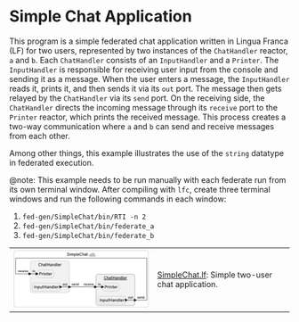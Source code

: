 # Simple Chat Application

This program is a simple federated chat application written in Lingua Franca (LF) for two users,
represented by two instances of the `ChatHandler` reactor, `a` and `b`. Each `ChatHandler`
consists of an `InputHandler` and a `Printer`. The `InputHandler` is responsible for receiving
user input from the console and sending it as a message. When the user enters a message, the
`InputHandler` reads it, prints it, and then sends it via its `out` port. The message then gets
relayed by the `ChatHandler` via its `send` port. On the receiving side, the `ChatHandler`
directs the incoming message through its `receive` port to the `Printer` reactor, which prints
the received message. This process creates a two-way communication where `a` and `b` can send and
receive messages from each other.

Among other things, this example illustrates the use of the `string` datatype in federated execution.

@note: This example needs to be run manually with each federate run from its own terminal window.
After compiling with `lfc`, create three terminal windows and run the following commands in each
window:
1. `fed-gen/SimpleChat/bin/RTI -n 2`
2. `fed-gen/SimpleChat/bin/federate_a`
3. `fed-gen/SimpleChat/bin/federate_b`

<table>
<tr>
<td> <img src="img/SimpleChat.png" alt="SimpleChat" width="400">
<td> <a href="SimpleChat.lf">SimpleChat.lf</a>: Simple two-user chat application.</td>
</tr>
</table>
